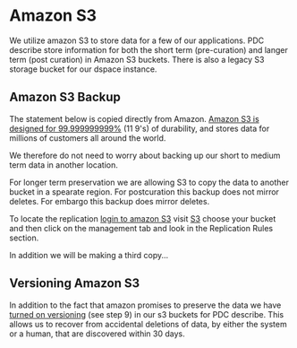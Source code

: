 # Amazon S3
  We utilize amazon S3 to store data for a few of our applications.  PDC describe store information for both the short term (pre-curation) and langer term (post curation) in Amazon S3 buckets.  There is also a legacy S3 storage bucket for our dspace instance.

  ## Amazon S3 Backup
  
  The statement below is copied directly from Amazon.
    [Amazon S3 is designed for 99.999999999%](https://aws.amazon.com/pm/serv-s3/?trk=20e04791-939c-4db9-8964-ee54c41bc6ad&sc_channel=ps&ef_id=CjwKCAjw6p-oBhAYEiwAgg2Pgkrw28VJ26x_EVwAskGLKsYWZeGUIj8rYntJjIw8e6rgJQ2b8ILSwxoCs8MQAvD_BwE:G:s&s_kwcid=AL!4422!3!651751060941!p!!g!!amazon%20s3%20cloud%20storage!19852662362!145019202897)
 (11 9's) of durability, and stores data for millions of customers all around the world.

 We therefore do not need to worry about backing up our short to medium term data in another location.

 For longer term preservation we are allowing S3 to copy the data to another bucket in a spearate region.  For postcuration this backup does not mirror deletes.  For embargo this backup does mirror deletes.

 To locate the replication [login to amazon S3](https://princeton.edu/aws) visit [S3](https://us-east-1.console.aws.amazon.com/s3/buckets?region=us-east-1&bucketType=general) choose your bucket and then click on the management tab and look in the Replication Rules section.

 In addition we will be making a third copy...

 ## Versioning Amazon S3

 In addition to the fact that amazon promises to preserve the data we have [turned on versioning](https://github.com/pulibrary/rdss-handbook/blob/main/globus.md#making-a-new-s3-bucket) (see step 9) in our s3 buckets for PDC describe.  This allows us to recover from accidental deletions of data, by either the system or a human, that are discovered within 30 days.
